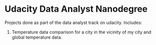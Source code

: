# Udacity Data Analyst Nanodegree
Projects done as part of the data analyst track on udacity. Includes:
1. Temperature data comparison for a city in the vicinity of my city and global temperature data.
